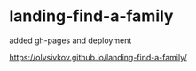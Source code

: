 # landing-find-a-family
added gh-pages and deployment

https://olvsivkov.github.io/landing-find-a-family/
